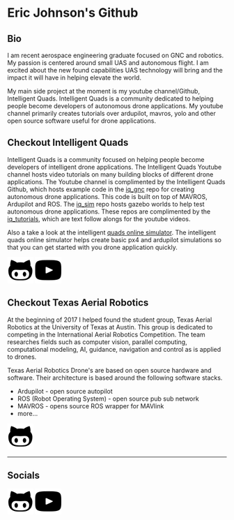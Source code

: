 # Eric Johnson's Github 

## Bio 

 I am recent aerospace engineering graduate focused on GNC and robotics. My passion is centered around small UAS and autonomous flight. I am excited about the new found capabilities UAS technology will bring and the impact it will have in helping elevate the world.  

 My main side project at the moment is my youtube channel/Github, Intelligent Quads. Intelligent Quads is a community dedicated to helping people become developers of autonomous drone applications. My youtube channel primarily creates tutorials over ardupilot, mavros, yolo and other open source software useful for drone applications.

## Checkout Intelligent Quads

Intelligent Quads is a community focused on helping people become developers of intelligent drone applications. The Intelligent Quads Youtube channel hosts video tutorials on many building blocks of different drone applications. The Youtube channel is complimented by the Intelligent Quads Github, which hosts example code in the [iq_gnc](https://github.com/Intelligent-Quads/iq_gnc) repo for creating autonomous drone applications. This code is built on top of MAVROS, Ardupilot and ROS. The [iq_sim](https://github.com/Intelligent-Quads/iq_sim) repo hosts gazebo worlds to help test autonomous drone applications. These repos are complimented by the [iq_tutorials](https://github.com/Intelligent-Quads/iq_tutorials), which are text follow alongs for the youtube videos. 

Also a take a look at the intelligent [quads online simulator](https://intelligentquads.com/). The intelligent quads online simulator helps create basic px4 and ardupilot simulations so that you can get started with you drone application quickly. 

[![alt text][6.1]][6]
[![alt text][7.1]][7]

## Checkout Texas Aerial Robotics

At the beginning of 2017 I helped found the student group, Texas Aerial Robotics at the University of Texas at Austin. This group is dedicated to competing in the International Aerial Robotics Competition.  The team researches fields such as computer vision, parallel computing, computational modeling, AI, guidance, navigation and control as is applied to drones.

Texas Aerial Robotics Drone's are based on open source  hardware and software. Their architecture is based around the following software stacks.

- Ardupilot - open source autopilot
- ROS (Robot Operating System) - open source pub sub network 
- MAVROS - opens source ROS wrapper for MAVlink
- more...

[![alt text][8.1]][8]

---
## Socials 
<!-- Please don't remove this: Grab your social icons from https://github.com/carlsednaoui/gitsocial -->

<!-- display the social media buttons in your README -->

[![alt text][6.1]][6]
[![alt text][7.1]][7]


<!-- links to social media icons -->
<!-- no need to change these -->

<!-- icons with padding -->

[1.1]: http://i.imgur.com/tXSoThF.png (twitter icon with padding)
[2.1]: http://i.imgur.com/P3YfQoD.png (facebook icon with padding)
[3.1]: http://i.imgur.com/yCsTjba.png (google plus icon with padding)
[4.1]: http://i.imgur.com/YckIOms.png (tumblr icon with padding)
[5.1]: http://i.imgur.com/1AGmwO3.png (dribbble icon with padding)
[6.1]: https://github.com/ericjohnson97/ericjohnson97/blob/master/assets/github.svg (github icon with padding)
[7.1]: https://github.com/ericjohnson97/ericjohnson97/blob/master/assets/youtube.svg (youtube icon)
[8.1]: https://github.com/ericjohnson97/ericjohnson97/blob/master/assets/github.svg (github icon with padding)
<!-- icons without padding -->

[1.2]: http://i.imgur.com/wWzX9uB.png (twitter icon without padding)
[2.2]: http://i.imgur.com/fep1WsG.png (facebook icon without padding)
[3.2]: http://i.imgur.com/VlgBKQ9.png (google plus icon without padding)
[4.2]: http://i.imgur.com/jDRp47c.png (tumblr icon without padding)
[5.2]: http://i.imgur.com/Vvy3Kru.png (dribbble icon without padding)
[6.2]: http://i.imgur.com/9I6NRUm.png (github icon without padding)


<!-- links to your social media accounts -->
<!-- update these accordingly -->

[1]: http://www.twitter.com/carlsednaoui
[2]: http://www.facebook.com/sednaoui
[3]: https://plus.google.com/+CarlSednaoui
[4]: http://carlsed.tumblr.com
[5]: http://dribbble.com/carlsednaoui
[6]: https://github.com/Intelligent-Quads/iq_tutorials
[7]: https://www.youtube.com/channel/UCuZy0c-uvSJglnZfQC0-uaQ
[8]: https://github.com/Texas-Aerial-Robotics
<!-- Please don't remove this: Grab your social icons from https://github.com/carlsednaoui/gitsocial -->





<!--
**ericjohnson97/ericjohnson97** is a ✨ _special_ ✨ repository because its `README.md` (this file) appears on your GitHub profile.

Here are some ideas to get you started:

- 🔭 I’m currently working on ...
- 🌱 I’m currently learning ...
- 👯 I’m looking to collaborate on ...
- 🤔 I’m looking for help with ...
- 💬 Ask me about ...
- 📫 How to reach me: ...
- 😄 Pronouns: ...
- ⚡ Fun fact: ...
-->
